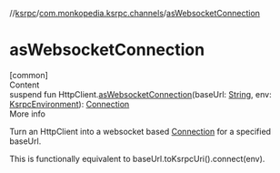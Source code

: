 //[ksrpc](../index.md)/[com.monkopedia.ksrpc.channels](index.md)/[asWebsocketConnection](as-websocket-connection.md)



# asWebsocketConnection  
[common]  
Content  
suspend fun HttpClient.[asWebsocketConnection](as-websocket-connection.md)(baseUrl: [String](https://kotlinlang.org/api/latest/jvm/stdlib/kotlin/-string/index.html), env: [KsrpcEnvironment](../com.monkopedia.ksrpc/-ksrpc-environment/index.md)): [Connection](-connection/index.md)  
More info  


Turn an HttpClient into a websocket based [Connection](-connection/index.md) for a specified baseUrl.



This is functionally equivalent to baseUrl.toKsrpcUri().connect(env).

  



